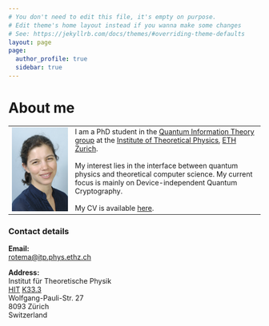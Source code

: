 ```yaml
---
# You don't need to edit this file, it's empty on purpose.
# Edit theme's home layout instead if you wanna make some changes
# See: https://jekyllrb.com/docs/themes/#overriding-theme-defaults
layout: page
page:
  author_profile: true
  sidebar: true
---
```

# About me

<table style="width:100%">
  <tr>
    <td width="25%" height="25%"><img src="/assets/pictures/ETH_web_Arnon.jpg" ></td>
    <td>I am a PhD student in the <a href="http://www.qit.ethz.ch/">Quantum Information Theory group</a> at the <a href="http://www.itp.phys.ethz.ch/">Institute of Theoretical Physics</a>, <a href="https://www.ethz.ch/en.html">ETH Zurich</a>.
<br/><br/>
My interest lies in the interface between quantum physics and theoretical computer science. My current focus is mainly on Device-independent Quantum Cryptography.
<br/><br/>
My CV is available <a href="/cv/">here</a>.
</td> 
  </tr>
</table>



### Contact details

**Email:** <br/>
rotema@itp.phys.ethz.ch

**Address:** <br/>
Institut für Theoretische Physik <br/>
[HIT](http://www.mapsearch.ethz.ch/map.do;msSessionid=SxGnYWJQLzk3szGcjYfyG4qFKR2hTdhJhQJ0pTVnjMzn15MRsL0J!1762351299?gebaeudeMap=HIT&farbcode=c000&lang=de) [K33.3](http://www.rauminfo.ethz.ch/Rauminfo/grundrissplan.gif?gebaeude=HIT&geschoss=K&raumNr=33.3&) <br/>
Wolfgang-Pauli-Str. 27 <br/>
8093 Zürich <br/>
Switzerland <br/>
